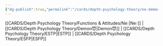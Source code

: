 ```yaml
---
{"dg-publish":true,"permalink":"/cards/depth-psychology-theory/ne-demon/","noteIcon":"","created":"2023-01-05T12:08:13.764+01:00","updated":"2023-04-21T13:35:13.317+02:00"}
---
```


[[CARDS/Depth Psychology Theory/Functions & Attitudes/Ne💧\|Ne💧]] | [[CARDS/Depth Psychology Theory/Demon😈\|Demon😈]] | [[CARDS/Depth Psychology Theory/ESTP\|ESTP]] | [[CARDS/Depth Psychology Theory/ESFP\|ESFP]]
